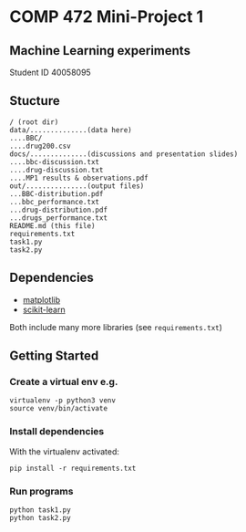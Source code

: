 # COMP 472 Mini-Project 1
## Machine Learning experiments

Student ID 40058095

## Stucture
```
/ (root dir)
data/..............(data here)
....BBC/
....drug200.csv
docs/..............(discussions and presentation slides)
....bbc-discussion.txt
....drug-discussion.txt
....MP1 results & observations.pdf
out/...............(output files)
...BBC-distribution.pdf
...bbc_performance.txt
...drug-distribution.pdf
...drugs_performance.txt
README.md (this file)
requirements.txt 
task1.py
task2.py
```
## Dependencies
- [matplotlib](https://matplotlib.org/stable/users/installing.html)
- [scikit-learn](https://scikit-learn.org/stable/)

Both include many more libraries (see `requirements.txt`)


## Getting Started
### Create a virtual env e.g.
```
virtualenv -p python3 venv
source venv/bin/activate
```

### Install dependencies
With the virtualenv activated:
```
pip install -r requirements.txt
```

### Run programs
```
python task1.py
python task2.py
```
